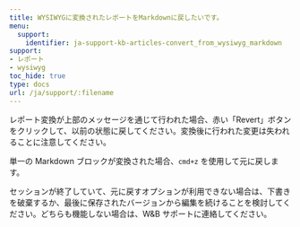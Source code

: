 ```yaml
---
title: WYSIWYGに変換されたレポートをMarkdownに戻したいです。
menu:
  support:
    identifier: ja-support-kb-articles-convert_from_wysiwyg_markdown
support:
- レポート
- wysiwyg
toc_hide: true
type: docs
url: /ja/support/:filename
---
```


レポート変換が上部のメッセージを通じて行われた場合、赤い「Revert」ボタンをクリックして、以前の状態に戻してください。変換後に行われた変更は失われることに注意してください。

単一の Markdown ブロックが変換された場合、`cmd+z` を使用して元に戻します。

セッションが終了していて、元に戻すオプションが利用できない場合は、下書きを破棄するか、最後に保存されたバージョンから編集を続けることを検討してください。どちらも機能しない場合は、W&B サポートに連絡してください。